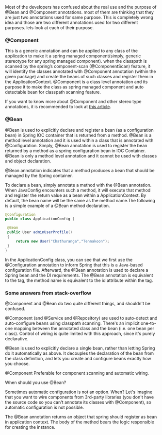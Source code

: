 Most of the developers has confused about the real use and the purpose of @Bean and @Component annotations. most of them are thinking that they are just two annotations used for same purpose. This is completely wrong idea and those are two different annotations used for two different purposes. lets look at each of their purpose.

 

### @Component

This is a generic annotation and can be applied to any class of the application to make it a spring managed component(simply, generic stereotype for any spring managed component). when the classpath is scanned by the spring’s component-scan (@ComponentScan) feature, it will identify the classes annotated with @Component annotation (within the given package) and create the beans of such classes and register them in the ApplicationContext. @Component is a class level annotation and its purpose it to make the class as spring managed component and auto detectable bean for classpath scanning feature.

If you want to know more about  @Component and other stereo type annotations, it is recommended to look at [this article](https://springbootdev.com/2017/07/31/spring-framework-component-service-repository-and-controller/).

 

### @Bean

@Bean is used to explicitly declare and register a bean (as a configuration bean) in Spring IOC container that is returned from a method. @Bean is a method level annotation and it is used within a class that is annotated with @Configuration. Simply, @Bean annotation is used to register the bean returned by a method as a spring configuration bean in IOC Container.  @Bean is only a method level annotation and it cannot be used with classes and object declaration.

@Bean annotation indicates that a method produces a bean that should be managed by the Spring container.

To declare a bean, simply annotate a method with the @Bean annotation. When JavaConfig encounters such a method, it will execute that method and register the return value as a bean within a ApplicationContext. By default, the bean name will be the same as the method name.The following is a simple example of a @Bean method declaration.

```java
@Configuration
public class ApplicationConfig {

 @Bean
 public User adminUserProfile() 
 {
     return new User("Chathuranga","Tennakoon");
 }
}
```

In the ApplicationConfig class, you can see that we first use the @Configuration annotation to inform Spring that this is a Java-based configuration file. Afterward, the @Bean annotation is used to declare a Spring bean and the DI requirements.
The @Bean annotation is equivalent to the <bean> tag, the method name is equivalent to the id attribute within the <bean> tag.

### Some answers from stack-overflow


@Component and @Bean do two quite different things, and shouldn't be confused.

@Component (and @Service and @Repository) are used to auto-detect and auto-configure beans using classpath scanning. There's an implicit one-to-one mapping between the annotated class and the bean (i.e. one bean per class). Control of wiring is quite limited with this approach, since it's purely declarative.

@Bean is used to explicitly declare a single bean, rather than letting Spring do it automatically as above. It decouples the declaration of the bean from the class definition, and lets you create and configure beans exactly how you choose.

@Component Preferable for component scanning and automatic wiring.

When should you use @Bean?

Sometimes automatic configuration is not an option. When? Let's imagine that you want to wire components from 3rd-party libraries (you don't have the source code so you can't annotate its classes with @Component), so automatic configuration is not possible.

The @Bean annotation returns an object that spring should register as bean in application context. The body of the method bears the logic responsible for creating the instance.
